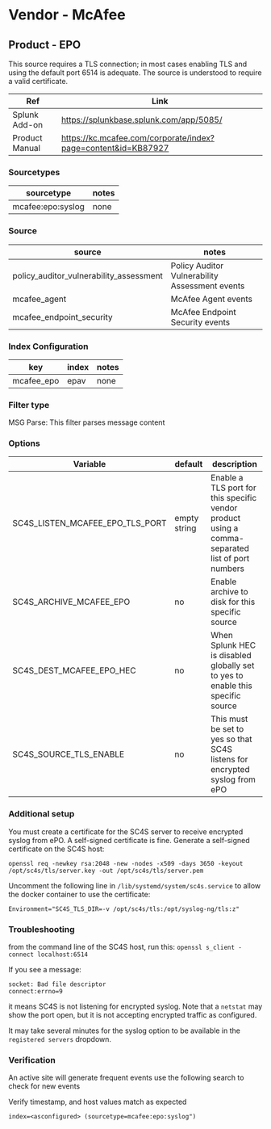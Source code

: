 # Vendor - McAfee

## Product - EPO

This source requires a TLS connection; in most cases enabling TLS and using the default port 6514 is adequate. 
The source is understood to require a valid certificate.

| Ref            | Link                                                                                                    |
|----------------|---------------------------------------------------------------------------------------------------------|
| Splunk Add-on  | https://splunkbase.splunk.com/app/5085/                                                   |
| Product Manual | https://kc.mcafee.com/corporate/index?page=content&id=KB87927 |


### Sourcetypes

| sourcetype     | notes                                                                                                   |
|----------------|---------------------------------------------------------------------------------------------------------|
| mcafee:epo:syslog | none |

### Source

| source     | notes                                                                                                   |
|----------------|---------------------------------------------------------------------------------------------------------|
| policy_auditor_vulnerability_assessment        | Policy Auditor Vulnerability Assessment events |
| mcafee_agent                                   | McAfee Agent events | 
| mcafee_endpoint_security                       | McAfee Endpoint Security events |
### Index Configuration

| key            | index      | notes          |
|----------------|------------|----------------|
| mcafee_epo     | epav          | none          |

### Filter type

MSG Parse: This filter parses message content

### Options

| Variable       | default        | description    |
|----------------|----------------|----------------|
| SC4S_LISTEN_MCAFEE_EPO_TLS_PORT      | empty string      | Enable a TLS port for this specific vendor product using a comma-separated list of port numbers |
| SC4S_ARCHIVE_MCAFEE_EPO | no | Enable archive to disk for this specific source |
| SC4S_DEST_MCAFEE_EPO_HEC | no | When Splunk HEC is disabled globally set to yes to enable this specific source | 
| SC4S_SOURCE_TLS_ENABLE | no | This must be set to yes so that SC4S listens for encrypted syslog from ePO

### Additional setup
You must create a certificate for the SC4S server to receive encrypted syslog from ePO. A self-signed certificate is fine. Generate a self-signed certificate on the SC4S host:

`openssl req -newkey rsa:2048 -new -nodes -x509 -days 3650 -keyout /opt/sc4s/tls/server.key -out /opt/sc4s/tls/server.pem`

Uncomment the following line in `/lib/systemd/system/sc4s.service` to allow the docker container to use the certificate:

`Environment="SC4S_TLS_DIR=-v /opt/sc4s/tls:/opt/syslog-ng/tls:z"`

### Troubleshooting
from the command line of the SC4S host, run this: `openssl s_client -connect localhost:6514`

If you see a message:
```
socket: Bad file descriptor
connect:errno=9
```

it means SC4S is not listening for encrypted syslog. Note that a `netstat` may show the port open, but it is not accepting encrypted traffic as configured.

It may take several minutes for the syslog option to be available in the `registered servers` dropdown.

### Verification

An active site will generate frequent events use the following search to check for new events

Verify timestamp, and host values match as expected    

```
index=<asconfigured> (sourcetype=mcafee:epo:syslog")
```
